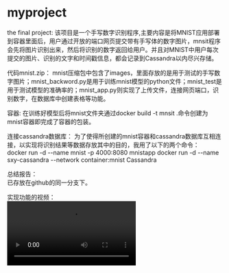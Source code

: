 # myproject
the final project:
该项目是一个手写数字识别程序,主要内容是将MNIST应用部署到容器里面后，用户通过开放的端口网页提交带有手写体的数字图片，mnsit程序会先将图片识别出来，然后将识别的数字返回给用户。并且对MNIST中用户每次提交的图片、识别的文字和时间戳信息，都会记录到Cassandra以内尽兴存储。    

代码mnist.zip： 
mnist压缩包中包含了images，里面存放的是用于测试的手写数字图片；mnist_backword.py是用于训练mnist模型的python文件；mnist_test是用于测试模型的准确率的；mnist_app.py则实现了上传文件，连接网页端口，识别数字，在数据库中创建表格等功能。

容器:
在训练好模型后将mnist文件夹通过docker build -t mnsit .命令创建为mnist容器即完成了容器的包装。

连接cassandra数据库：
为了使得所创建的mnist容器和cassandra数据库互相连接，以实现将识别结果等数据存放其中的目的，我用了以下的两个命令：   
docker run -d --name mnist -p 4000:8080 mnistapp
docker run -d --name sxy-cassandra --network container:mnist Cassandra

总结报告：   
已存放在github的同一分支下。

实现功能的视频：  
![image](https://github.com/Theasxy/myproject/blob/master/mnist-2019-03-10_06.51.46.mp4)

